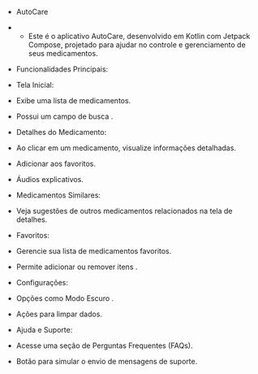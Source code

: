 * AutoCare

* * Este é o aplicativo AutoCare, desenvolvido em Kotlin com Jetpack Compose, projetado para ajudar no controle e gerenciamento de seus medicamentos.

* Funcionalidades Principais:

* Tela Inicial:

 - Exibe uma lista de medicamentos.

- Possui um campo de busca .

* Detalhes do Medicamento:

- Ao clicar em um medicamento, visualize informações detalhadas.

 - Adicionar aos favoritos.

- Áudios explicativos.

* Medicamentos Similares:

 - Veja sugestões de outros medicamentos relacionados na tela de detalhes.

* Favoritos:

 - Gerencie sua lista de medicamentos favoritos.

 - Permite adicionar ou remover itens .

* Configurações:

 - Opções como Modo Escuro .

 - Ações para limpar dados.

* Ajuda e Suporte:

 - Acesse uma seção de Perguntas Frequentes (FAQs).

 - Botão para simular o envio de mensagens de suporte.